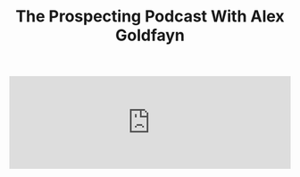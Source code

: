 ﻿---
layout: podcast
title: The Prospecting Podcast With Alex Goldfayn
description: Ryan O'Hara sat down and talked with Alex Goldfayne, Author of Bold Selling. We talk about some ways sales reps can be bolder when they sell.
coverImage: ./img/podcast/podcast-image-11.jpg
refLink: ter.li/5gmtrd

audioLinks: https://w.soundcloud.com/player/?url=https%3A%2F%2Fapi.soundcloud.com%2Ftracks%2F423832299&amp;auto_play=false&amp;show_artwork=true&amp;visual=true&amp;origin=twitter
webImage: ./img/podcast/video-img/image-11.png
---

<iframe width="100%" height="166" scrolling="no" frameborder="no" src="https://w.soundcloud.com/player/?url=https%3A%2F%2Fapi.soundcloud.com%2Ftracks%2F423832299&amp;auto_play=false&amp;show_artwork=true&amp;visual=true&amp;origin=twitter"></iframe>